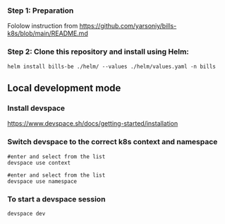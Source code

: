 ### Step 1: Preparation
Fololow instruction from https://github.com/yarsoniy/bills-k8s/blob/main/README.md

### Step 2: Clone this repository and install using Helm:
```
helm install bills-be ./helm/ --values ./helm/values.yaml -n bills
```

## Local development mode
### Install devspace
https://www.devspace.sh/docs/getting-started/installation

### Switch devspace to the correct k8s context and namespace
```
#enter and select from the list
devspace use context 

#enter and select from the list
devspace use namespace
```

### To start a devspace session
```
devspace dev
```